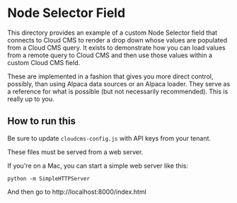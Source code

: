 # Node Selector Field

This directory provides an example of a custom Node Selector field that connects to Cloud CMS to render a drop down whose values are
populated from a Cloud CMS query.  It exists to demonstrate how you can load values from a remote query to Cloud CMS and then
use those values within a custom Cloud CMS field.

These are implemented in a fashion that gives you more direct control, possibly, than using Alpaca data sources or an
Alpaca loader.  They serve as a reference for what is possible (but not necessarily recommended).  This is really up to you.

## How to run this

Be sure to update `cloudcms-config.js` with API keys from your tenant.

These files must be served from a web server.

If you're on a Mac, you can start a simple web server like this:

    python -m SimpleHTTPServer

And then go to http://localhost:8000/index.html


